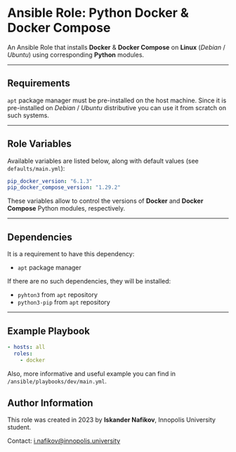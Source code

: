 # Ansible Role: Python Docker & Docker Compose

An Ansible Role that installs **Docker** & **Docker Compose** on **Linux** (*Debian* / *Ubuntu*) using corresponding **Python** modules.

---

## Requirements

`apt` package manager must be pre-installed on the host machine. Since it is pre-installed on *Debian* / *Ubuntu* distributive you can use it from scratch on such systems.

---

## Role Variables

Available variables are listed below, along with default values (see `defaults/main.yml`):

```yaml
pip_docker_version: "6.1.3"
pip_docker_compose_version: "1.29.2"
```

These variables allow to control the versions of **Docker** and **Docker Compose** Python modules, respectively.

---

## Dependencies

It is a requirement to have this dependency:
* `apt` package manager

If there are no such dependencies, they will be installed:
* `pyhton3` from `apt` repository
* `python3-pip` from `apt` repository

---

## Example Playbook

```yml
- hosts: all
  roles:
    - docker
```
Also, more informative and useful example you can find in `/ansible/playbooks/dev/main.yml`.

## Author Information

This role was created in 2023 by **Iskander Nafikov**, Innopolis University student.

Contact: [i.nafikov@innopolis.university](mailto:i.nafikov@innopolis.university)
